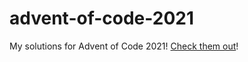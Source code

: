 # advent-of-code-2021

My solutions for Advent of Code 2021! [Check them out](https://kufii.github.io/advent-of-code-2021/)!
